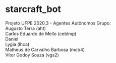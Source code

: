 # starcraft_bot

Projeto UFPE 2020.3 - Agentes Autônomos
Grupo:  
Augusto Terra (aht)  
Carlos Eduardo de Mello (ceblmp)  
Daniel  
Lygia (lhca)  
Matheus de Carvalho Barbosa (mcb4)  
Vítor Godoy Souza (vgs2)  
